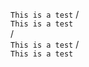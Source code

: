 ﻿```This is a test```
/  
```This is a test```  
/  
  ```This is a test``` 
/  
  ```This is a test```  

